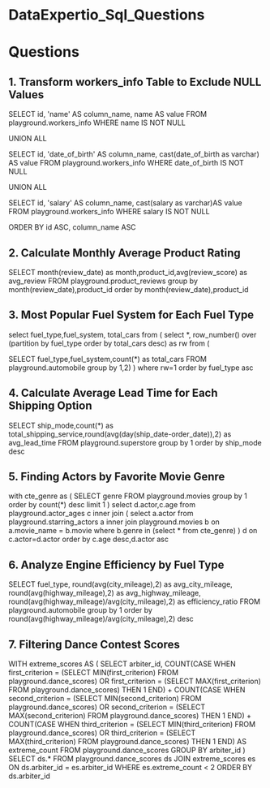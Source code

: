 # DataExpertio_Sql_Questions

# Questions

## 1. Transform workers_info Table to Exclude NULL Values

SELECT
    id,
    'name' AS column_name,
    name AS value
FROM
    playground.workers_info
WHERE
    name IS NOT NULL

UNION ALL

SELECT
    id,
    'date_of_birth' AS column_name,
    cast(date_of_birth as varchar) AS value
FROM
    playground.workers_info
WHERE
    date_of_birth IS NOT NULL

UNION ALL

SELECT
    id,
    'salary' AS column_name,
    cast(salary as varchar)AS value
FROM
    playground.workers_info
WHERE
    salary IS NOT NULL

ORDER BY
    id ASC,
    column_name ASC


## 2. Calculate Monthly Average Product Rating

SELECT month(review_date) as month,product_id,avg(review_score) as avg_review FROM playground.product_reviews 
group by month(review_date),product_id order by month(review_date),product_id

## 3. Most Popular Fuel System for Each Fuel Type

select fuel_type,fuel_system, total_cars from (
select *, row_number() over (partition by fuel_type order by total_cars desc) as rw from (

SELECT fuel_type,fuel_system,count(*) as total_cars FROM playground.automobile
group by 1,2)
) where rw=1 order by fuel_type asc

## 4. Calculate Average Lead Time for Each Shipping Option

SELECT ship_mode,count(*) as total_shipping_service,round(avg(day(ship_date-order_date)),2) as avg_lead_time FROM playground.superstore 
group by 1 order by ship_mode desc


## 5. Finding Actors by Favorite Movie Genre
with cte_genre as (
SELECT genre FROM playground.movies
group by 1
order by count(*) desc limit 1
)
select d.actor,c.age from playground.actor_ages c inner join 
(
select a.actor from playground.starring_actors a 
inner join playground.movies b on a.movie_name = b.movie
where b.genre in (select * from cte_genre) ) d on 
c.actor=d.actor
order by c.age desc,d.actor asc


## 6. Analyze Engine Efficiency by Fuel Type

SELECT fuel_type,
round(avg(city_mileage),2) as avg_city_mileage,
round(avg(highway_mileage),2) as avg_highway_mileage,
round(avg(highway_mileage)/avg(city_mileage),2) as efficiency_ratio
 FROM playground.automobile group by 1
 order by round(avg(highway_mileage)/avg(city_mileage),2) desc

## 7. Filtering Dance Contest Scores

WITH extreme_scores AS (
    SELECT 
        arbiter_id,
        COUNT(CASE WHEN first_criterion = (SELECT MIN(first_criterion) FROM playground.dance_scores)
                    OR first_criterion = (SELECT MAX(first_criterion) FROM playground.dance_scores) THEN 1 END) +
        COUNT(CASE WHEN second_criterion = (SELECT MIN(second_criterion) FROM playground.dance_scores)
                    OR second_criterion = (SELECT MAX(second_criterion) FROM playground.dance_scores) THEN 1 END) +
        COUNT(CASE WHEN third_criterion = (SELECT MIN(third_criterion) FROM playground.dance_scores)
                    OR third_criterion = (SELECT MAX(third_criterion) FROM playground.dance_scores) THEN 1 END) AS extreme_count
    FROM playground.dance_scores
    GROUP BY arbiter_id
)
SELECT ds.*
FROM playground.dance_scores ds
JOIN extreme_scores es ON ds.arbiter_id = es.arbiter_id
WHERE es.extreme_count < 2
ORDER BY ds.arbiter_id

 
